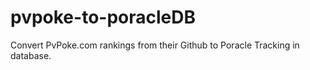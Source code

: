 # pvpoke-to-poracleDB
 Convert PvPoke.com rankings from their Github to Poracle Tracking in database.

